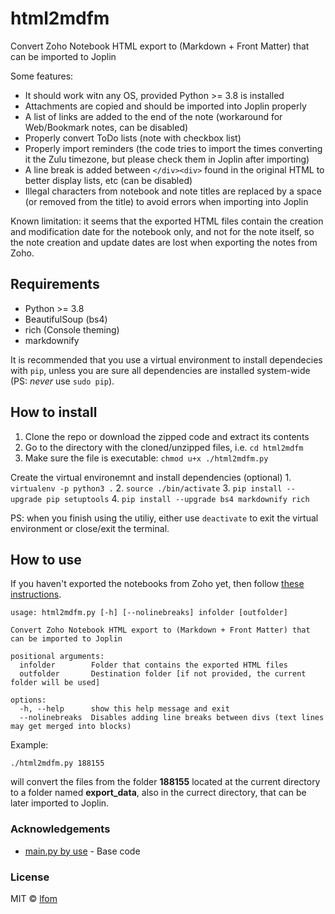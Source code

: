 # html2mdfm
Convert Zoho Notebook HTML export to (Markdown + Front Matter) that can be imported to Joplin

Some features:
- It should work witn any OS, provided Python >= 3.8 is installed
- Attachments are copied and should be imported into Joplin properly
- A list of links are added to the end of the note (workaround for Web/Bookmark notes, can be disabled)
- Properly convert ToDo lists (note with checkbox list)
- Properly import reminders (the code tries to import the times converting it the Zulu timezone, but please check them in Joplin after importing)
- A line break is added between `</div><div>` found in the original HTML to better display lists, etc (can be disabled)
- Illegal characters from notebook and note titles are replaced by a space (or removed from the title) to avoid errors when importing into Joplin

Known limitation: it seems that the exported HTML files contain the creation and modification date for the notebook only, and not for the note itself, so the note creation and update dates are lost when exporting the notes from Zoho.


## Requirements
- Python >= 3.8
- BeautifulSoup (bs4)
- rich (Console theming)
- markdownify

It is recommended that you use a virtual environment to install dependecies with `pip`, unless you are sure all dependencies are installed system-wide (PS: _never_ use `sudo pip`).


## How to install
1. Clone the repo or download the zipped code and extract its contents
2. Go to the directory with the cloned/unzipped files, i.e. `cd html2mdfm`
3. Make sure the file is executable: `chmod u+x ./html2mdfm.py`

Create the virtual environemnt and install dependencies (optional)
    1. `virtualenv -p python3 .`
    2. `source ./bin/activate`
    3. `pip install --upgrade pip setuptools`
    4. `pip install --upgrade bs4 markdownify rich`

PS: when you finish using the utiliy, either use `deactivate` to exit the virtual environment or close/exit the terminal.


## How to use
If you haven't exported the notebooks from Zoho yet, then follow [these instructions](https://help.zoho.com/portal/en/kb/notebook/import-and-export/articles/export-all-your-notecards-from-notebook).

```
usage: html2mdfm.py [-h] [--nolinebreaks] infolder [outfolder]

Convert Zoho Notebook HTML export to (Markdown + Front Matter) that can be imported to Joplin

positional arguments:
  infolder        Folder that contains the exported HTML files
  outfolder       Destination folder [if not provided, the current folder will be used]

options:
  -h, --help      show this help message and exit
  --nolinebreaks  Disables adding line breaks between divs (text lines may get merged into blocks)
```

Example:
```
./html2mdfm.py 188155

```
will convert the files from the folder **188155** located at the current directory to a folder named **export_data**, also in the currect directory, that can be later imported to Joplin.


### Acknowledgements
- [main.py by use](https://discourse.joplinapp.org/t/how-to-export-notes-from-the-zoho-notebook-in-joplin/22409/3) - Base code


### License

MIT © [lfom](https://lfom.tk)

